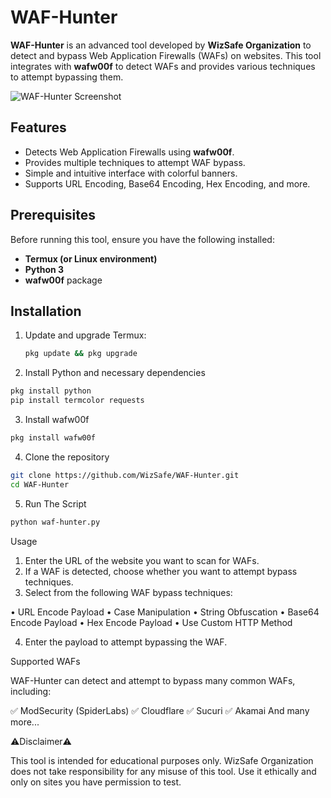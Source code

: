 # WAF-Hunter

**WAF-Hunter** is an advanced tool developed by **WizSafe Organization** to detect and bypass Web Application Firewalls (WAFs) on websites. This tool integrates with **wafw00f** to detect WAFs and provides various techniques to attempt bypassing them.

![WAF-Hunter Screenshot](screenshot.png)  <!-- Add a relevant screenshot link -->

## Features
- Detects Web Application Firewalls using **wafw00f**.
- Provides multiple techniques to attempt WAF bypass.
- Simple and intuitive interface with colorful banners.
- Supports URL Encoding, Base64 Encoding, Hex Encoding, and more.

## Prerequisites

Before running this tool, ensure you have the following installed:

- **Termux (or Linux environment)**
- **Python 3**
- **wafw00f** package

## Installation

1. Update and upgrade Termux:
   ```bash
   pkg update && pkg upgrade

2. Install Python and necessary dependencies

 ```bash
pkg install python
pip install termcolor requests
```

3. Install wafw00f
```bash
pkg install wafw00f
```
4. Clone the repository
```bash
git clone https://github.com/WizSafe/WAF-Hunter.git
cd WAF-Hunter
```
5. Run The Script

```bash
python waf-hunter.py
```
Usage 
1. Enter the URL of the website you want to scan for WAFs.
2. If a WAF is detected, choose whether you want to attempt bypass techniques.
3. Select from the following WAF bypass techniques:

• URL Encode Payload
• Case Manipulation
• String Obfuscation
• Base64 Encode Payload
• Hex Encode Payload
• Use Custom HTTP Method

4. Enter the payload to attempt bypassing the WAF.

Supported WAFs

WAF-Hunter can detect and attempt to bypass many common WAFs, including:

✅ ModSecurity (SpiderLabs)
✅ Cloudflare
✅ Sucuri
✅ Akamai
And many more...

⚠️Disclaimer⚠️

This tool is intended for educational purposes only. WizSafe Organization does not take responsibility for any misuse of this tool. Use it ethically and only on sites you have permission to test.
   
